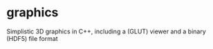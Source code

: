 graphics
========

Simplistic 3D graphics in C++, including a (GLUT) viewer and a binary (HDF5) file format
